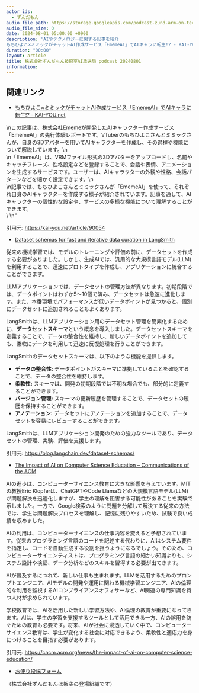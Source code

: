 ```yaml
---
actor_ids:
  - ずんだもん
audio_file_path: https://storage.googleapis.com/podcast-zund-arm-on-tech/audio/株式会社ずんだもん技術室AI放送局_podcast_20240801.mp3
audio_file_size: 0
date: 2024-08-01 05:00:00 +0900
description: 'AIやテクノロジーに関する記事を紹介  
もちひよこ×ミミックがチャットAI作成サービス「EmemeAI」でAIキャラに転生!? - KAI-YOU.net、Dataset schemas for fast and iterative data curation in LangSmith、The Impact of AI on Computer Science Education – Communications of the ACM'
duration: "00:00"
layout: article
title: 株式会社ずんだもん技術室AI放送局 podcast 20240801
information: 
---
```


## 関連リンク


- [もちひよこ×ミミックがチャットAI作成サービス「EmemeAI」でAIキャラに転生!? - KAI-YOU.net](https://kai-you.net/article/90054)  

\nこの記事は、株式会社Ememeが開発したAIキャラクター作成サービス「EmemeAI」の先行体験レポートです。VTuberのもちひよこさんとミミックさんが、自身の3Dアバターを用いてAIキャラクターを作成し、その過程や機能について解説しています。\n\
  \n「EmemeAI」は、VRMファイル形式の3Dアバターをアップロードし、名前やキャッチフレーズ、性格設定などを登録することで、会話や表情、アニメーションを生成するサービスです。ユーザーは、AIキャラクターの外観や性格、会話パターンなどを細かく設定できます。\n\
  \n記事では、もちひよこさんとミミックさんが「EmemeAI」を使って、それぞれ自身のAIキャラクターを作成する様子が紹介されています。記事を通して、AIキャラクターの個性的な設定や、サービスの多様な機能について理解することができます。\
  \ \n"


引用元: https://kai-you.net/article/90054


- [Dataset schemas for fast and iterative data curation in LangSmith](https://blog.langchain.dev/dataset-schemas/)  


従来の機械学習では、モデルのトレーニングや評価の前に、データセットを作成する必要がありました。しかし、生成AIでは、汎用的な大規模言語モデル(LLM)を利用することで、迅速にプロトタイプを作成し、アプリケーションに統合することができます。

LLMアプリケーションでは、データセットの管理方法が異なります。初期段階では、データポイントはわずか5〜10個で済み、データセットは急速に進化します。また、本番環境でパフォーマンスが低いデータポイントが見つかると、個別にデータセットに追加されることもよくあります。

LangSmithは、LLMアプリケーション用のデータセット管理を簡素化するために、**データセットスキーマ**という概念を導入しました。データセットスキーマを定義することで、データの整合性を維持し、新しいデータポイントを追加しても、柔軟にデータを利用して迅速に反復処理を行うことができます。

LangSmithのデータセットスキーマは、以下のような機能を提供します。

* **データの整合性:** データポイントがスキーマに準拠していることを確認することで、データの整合性を維持します。
* **柔軟性:** スキーマは、開発の初期段階では不明な場合でも、部分的に定義することができます。
* **バージョン管理:** スキーマの更新履歴を管理することで、データセットの履歴を保持することができます。
* **アノテーション:** データセットにアノテーションを追加することで、データセットを容易にレビューすることができます。

LangSmithは、LLMアプリケーション開発のための強力なツールであり、データセットの管理、実験、評価を支援します。


引用元: https://blog.langchain.dev/dataset-schemas/


- [The Impact of AI on Computer Science Education – Communications of the ACM](https://cacm.acm.org/news/the-impact-of-ai-on-computer-science-education/)  


AIの進歩は、コンピューターサイエンス教育に大きな影響を与えています。MITの教授Eric Klopferは、ChatGPTやCode Llamaなどの大規模言語モデル(LLM)が問題解決を迅速化しますが、学生の理解を阻害する可能性があることを実験で示しました。一方で、Google検索のように問題を分解して解決する従来の方法では、学生は問題解決プロセスを理解し、記憶に残りやすいため、試験で良い成績を収めました。

AIの利用は、コンピューターサイエンスの仕事内容を変えると予想されています。従来のプログラミング言語のコードを記述する代わりに、AIはシステム要件を指定し、コードを自動生成する役割を担うようになるでしょう。そのため、コンピューターサイエンティストは、プログラミング言語の細かい知識よりも、システム設計や検証、データ分析などのスキルを習得する必要が出てきます。

AIが普及するにつれて、新しい仕事も生まれます。LLMを活用するためのプロンプトエンジニア、AIモデルの開発や運用に関わる機械学習エンジニア、AIの倫理的な利用を監視するAIコンプライアンスオフィサーなど、AI関連の専門知識を持つ人材が求められています。

学校教育では、AIを活用した新しい学習方法や、AI倫理の教育が重要になってきます。AIは、学生の学習を支援するツールとして活用できる一方、AIの誤用を防ぐための教育も必要です。将来、AIが社会に浸透していく中で、コンピューターサイエンス教育は、学生が変化する社会に対応できるよう、柔軟性と適応力を身につけることを目指す必要があります。


引用元: https://cacm.acm.org/news/the-impact-of-ai-on-computer-science-education/



- [お便り投稿フォーム](https://forms.gle/ffg4JTfqdiqK62qf9)

（株式会社ずんだもんは架空の登場組織です）
